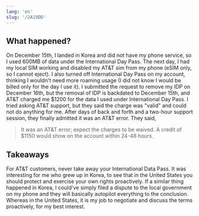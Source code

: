 ```yaml
---
lang: 'en'
slug: '/2A19DD'
---
```


## What happened?

On December 15th, I landed in Korea and did not have my phone service, so I used 600MB of data under the International Day Pass.
The next day, I had my local SIM working and disabled my AT&T sim from my phone (eSIM only, so I cannot eject).
I also turned off International Day Pass on my account, thinking I wouldn't need more roaming usage (I did not know I would be billed only for the day I use it).
I submitted the request to remove my IDP on December 16th, but the removal of IDP is backdated to December 15th, and AT&T charged me $1200 for the data I used under International Day Pass.
I tried asking AT&T support, but they said the charge was "valid" and could not do anything for me.
After days of back and forth and a two-hour support session, they finally admitted it was an AT&T error. They said,

> It was an AT&T error; expect the charges to be waived. A credit of $1150 would show on the account within 24-48 hours.

## Takeaways

For AT&T customers, never take away your International Data Pass.
It was interesting for me who grew up in Korea, to see that in the United States you should protect and exercise your own rights proactively.
If a similar thing happened in Korea, I could've simply filed a dispute to the local government on my phone and they will basically autopilot everything to the conclusion.
Whereas in the United States, it is my job to negotiate and discuss the terms proactively, for my best interest.

<head>
  <html lang="en-US"/>
</head>
